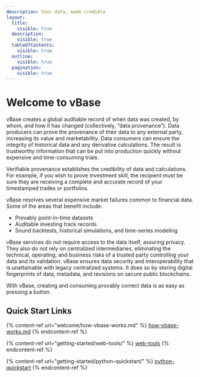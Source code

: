 ```yaml
---
description: Your data, made credible
layout:
  title:
    visible: true
  description:
    visible: true
  tableOfContents:
    visible: true
  outline:
    visible: true
  pagination:
    visible: true
---
```


# Welcome to vBase

vBase creates a global auditable record of when data was created, by whom, and how it has changed (collectively, “data provenance”). Data producers can prove the provenance of their data to any external party, increasing its value and marketability. Data consumers can ensure the integrity of historical data and any derivative calculations. The result is trustworthy information that can be put into production quickly without expensive and time-consuming trials.

Verifiable provenance establishes the credibility of data and calculations. For example, if you wish to prove investment skill, the recipient must be sure they are receiving a complete and accurate record of your timestamped trades or portfolios.

vBase resolves several expensive market failures common to financial data. Some of the areas that benefit include:

* Provably point-in-time datasets
* Auditable investing track records
* Sound backtests, historical simulations, and time-series modeling

vBase services do not require access to the data itself, assuring privacy. They also do not rely on centralized intermediaries, eliminating the technical, operating, and business risks of a trusted party controlling your data and its validation. vBase ensures data security and interoperability that is unattainable with legacy centralized systems. It does so by storing digital fingerprints of data, metadata, and revisions on secure public blockchains.

With vBase, creating and consuming provably correct data is as easy as pressing a button.

## Quick Start Links

{% content-ref url="welcome/how-vbase-works.md" %}
[how-vbase-works.md](welcome/how-vbase-works.md)
{% endcontent-ref %}

{% content-ref url="getting-started/web-tools/" %}
[web-tools](getting-started/web-tools/)
{% endcontent-ref %}

{% content-ref url="getting-started/python-quickstart/" %}
[python-quickstart](getting-started/python-quickstart/)
{% endcontent-ref %}



